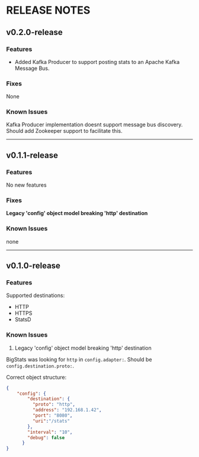 # RELEASE NOTES

## v0.2.0-release

### Features

* Added Kafka Producer to support posting stats to an Apache Kafka Message Bus.

### Fixes

None

### Known Issues

Kafka Producer implementation doesnt support message bus discovery. Should add Zookeeper support to facilitate this.

---

## v0.1.1-release

### Features

No new features

### Fixes

**Legacy 'config' object model breaking 'http' destination**

### Known Issues
none

---

## v0.1.0-release

### Features

Supported destinations:

* HTTP
* HTTPS
* StatsD

### Known Issues

1. Legacy 'config' object model breaking 'http' destination

BigStats was looking for `http` in `config.adapter:`. Should be `config.destination.proto:`.

Correct object structure:

```json
{
    "config": {
        "destination": {
          "proto": "http",
          "address": "192.168.1.42",
          "port": "8080",
          "uri":"/stats"
        },
        "interval": "10",
        "debug": false
      }
}
```